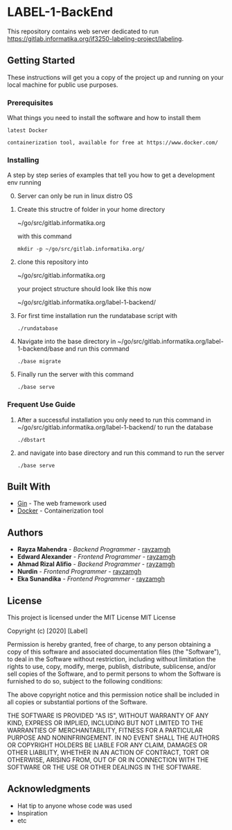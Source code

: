 # LABEL-1-BackEnd

This repository contains web server dedicated to run https://gitlab.informatika.org/if3250-labeling-project/labeling.

## Getting Started

These instructions will get you a copy of the project up and running on your local machine for public use purposes. 

### Prerequisites

What things you need to install the software and how to install them

```
latest Docker

containerization tool, available for free at https://www.docker.com/
```

### Installing

A step by step series of examples that tell you how to get a development env running


0. Server can only be run in linux distro OS

1. Create this structre of folder in your home directory

   ~/go/src/gitlab.informatika.org
   
   with this command
    ```
   mkdir -p ~/go/src/gitlab.informatika.org/
    ```
2. clone this repository into 

    ~/go/src/gitlab.informatika.org
    
    your project structure should look like this now
    
     ~/go/src/gitlab.informatika.org/label-1-backend/
    
3. For first time installation run the rundatabase script with

   ```
   ./rundatabase
   ```

4. Navigate into the base directory in ~/go/src/gitlab.informatika.org/label-1-backend/base and run this command
   
   ```
   ./base migrate
   ```
   
5. Finally run the server with this command

   ```
   ./base serve
   ```
   
### Frequent Use Guide

1. After a successful installation you only need to run this command in ~/go/src/gitlab.informatika.org/label-1-backend/ to run the database
   
    ```
   ./dbstart
   ``` 
2. and navigate into base directory and run this command to run the server
   ```
   ./base serve
   ```

## Built With

* [Gin](https://github.com/gin-gonic/gin) - The web framework used
* [Docker](https://www.docker.com/) - Containerization tool

## Authors

* **Rayza Mahendra** - *Backend Programmer* - [rayzamgh](https://github.com/rayzamgh)
* **Edward Alexander** - *Frontend Programmer* - [rayzamgh](https://github.com/rayzamgh)
* **Ahmad Rizal Alifio** - *Backend Programmer* - [rayzamgh](https://github.com/rayzamgh)
* **Nurdin** - *Frontend Programmer* - [rayzamgh](https://github.com/rayzamgh)
* **Eka Sunandika** - *Frontend Programmer* - [rayzamgh](https://github.com/rayzamgh)

## License

This project is licensed under the MIT License 
MIT License

Copyright (c) [2020] [Label]

Permission is hereby granted, free of charge, to any person obtaining a copy
of this software and associated documentation files (the "Software"), to deal
in the Software without restriction, including without limitation the rights
to use, copy, modify, merge, publish, distribute, sublicense, and/or sell
copies of the Software, and to permit persons to whom the Software is
furnished to do so, subject to the following conditions:

The above copyright notice and this permission notice shall be included in all
copies or substantial portions of the Software.

THE SOFTWARE IS PROVIDED "AS IS", WITHOUT WARRANTY OF ANY KIND, EXPRESS OR
IMPLIED, INCLUDING BUT NOT LIMITED TO THE WARRANTIES OF MERCHANTABILITY,
FITNESS FOR A PARTICULAR PURPOSE AND NONINFRINGEMENT. IN NO EVENT SHALL THE
AUTHORS OR COPYRIGHT HOLDERS BE LIABLE FOR ANY CLAIM, DAMAGES OR OTHER
LIABILITY, WHETHER IN AN ACTION OF CONTRACT, TORT OR OTHERWISE, ARISING FROM,
OUT OF OR IN CONNECTION WITH THE SOFTWARE OR THE USE OR OTHER DEALINGS IN THE
SOFTWARE.


## Acknowledgments

* Hat tip to anyone whose code was used
* Inspiration
* etc
